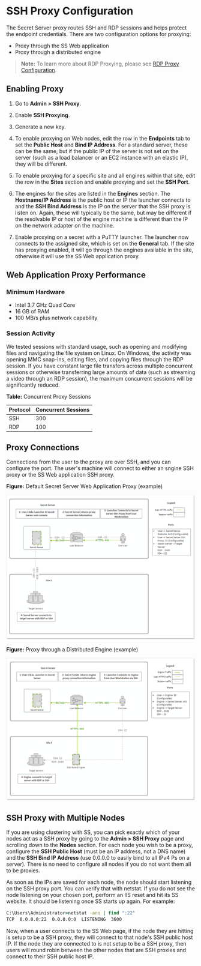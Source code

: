 [title]: # (SSH Proxy Configuration)
[tags]: # (SSH Proxy,Networking)
[priority]: # (1000)

# SSH Proxy Configuration

The Secret Server proxy routes SSH and RDP sessions and helps protect the endpoint credentials. There are two configuration options for proxying:

- Proxy through the SS Web application
- Proxy through a distributed engine

> **Note:** To learn more about RDP Proxying, please see [RDP Proxy Configuration](../rdp-proxy-configuration/index.md).

## Enabling Proxy

1. Go to **Admin \> SSH Proxy**.

1. Enable **SSH Proxying**.

1. Generate a new key.

1. To enable proxying on Web nodes, edit the row in the **Endpoints** tab to set the **Public Host** and **Bind IP Address**. For a standard server, these can be the same, but if the public IP of the server is not set on the server (such as a load balancer or an EC2 instance with an elastic IP), they will be different.

1. To enable proxying for a specific site and all engines within that site, edit the row in the **Sites** section and enable proxying and set the **SSH Port**.

1. The engines for the sites are listed in the **Engines** section. The **Hostname/IP Address** is the public host or IP the launcher connects to and the **SSH Bind Address** is the IP on the server that the SSH proxy is listen on. Again, these will typically be the same, but may be different if the resolvable IP or host of the engine machine is different than the IP on the network adapter on the machine.

1. Enable proxying on a secret with a PuTTY launcher. The launcher now connects to the assigned site, which is set on the **General** tab. If the site has proxying enabled, it will go through the engines available in the site, otherwise it will use the SS Web application proxy.

## Web Application Proxy Performance

### Minimum Hardware

- Intel 3.7 GHz Quad Core
- 16 GB of RAM
- 100 MB/s plus network capability

### Session Activity

We tested sessions with standard usage, such as opening and modifying files and navigating the file system on Linux. On Windows, the activity was opening MMC snap-ins, editing files, and copying files through the RDP session. If you have constant large file transfers across multiple concurrent sessions or otherwise transferring large amounts of data (such as streaming a video through an RDP session), the maximum concurrent sessions will be significantly reduced.

**Table:** Concurrent Proxy Sessions

| **Protocol** | **Concurrent Sessions** |
| ------------ | ----------------------- |
| SSH          | 300                     |
| RDP          | 100                     |

## Proxy Connections

Connections from the user to the proxy are over SSH, and you can configure the port. The user's machine will connect to either an sngine SSH proxy or the SS Web application SSH proxy.

**Figure:** Default Secret Server Web Application Proxy (example)

![image-20200325142416627](images/image-20200325142416627.png)

**Figure:** Proxy through a Distributed Engine (example)

![image-20200325142635857](images/image-20200325142635857.png)

## SSH Proxy with Multiple Nodes

If you are using clustering with SS, you can pick exactly which of your nodes act as a SSH proxy by going to the **Admin \> SSH Proxy** page and scrolling down to the **Nodes** section. For each node you wish to be a proxy, configure the **SSH Public Host** (must be an IP address, not a DNS name) and the **SSH Bind IP Address** (use 0.0.0.0 to easily bind to all IPv4 Ps on a server). There is no need to configure all nodes if you do not want them all to be proxies.

As soon as the IPs are saved for each node, the node should start listening on the SSH proxy port. You can  verify that with netstat. If you do not see the node listening on your chosen port, perform an IIS reset and hit its SS website. It should be listening once SS starts up again. For example:

```bat
C:\Users\Administrator>netstat -ano | find ":22"
TCP  0.0.0.0:22  0.0.0.0:0  LISTENING  3600
```

Now, when a user connects to the SS Web page, if the node they are hitting is setup to be a SSH proxy, they will connect to that node's SSH public host IP. If the node they are connected to is not setup to be a SSH proxy, then users will round robin between the other nodes that are SSH proxies and connect to their SSH public host IP.
